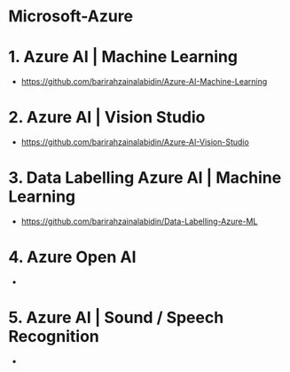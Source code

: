 # Microsoft-Azure


# 1. Azure AI | Machine Learning

- https://github.com/barirahzainalabidin/Azure-AI-Machine-Learning
  

# 2. Azure AI | Vision Studio


- https://github.com/barirahzainalabidin/Azure-AI-Vision-Studio



# 3. Data Labelling Azure AI | Machine Learning 


- https://github.com/barirahzainalabidin/Data-Labelling-Azure-ML



# 4. Azure Open AI

-


# 5. Azure AI | Sound / Speech Recognition


- 
